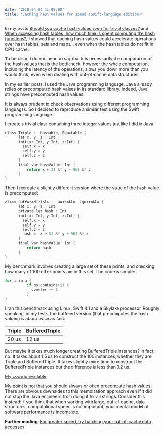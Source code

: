 ```yaml
---
date: "2018-04-04 12:00:00"
title: "Caching hash values for speed (Swift-language edition)"
---
```




In my posts [Should you cache hash values even for trivial classes?](/lemire/blog/2018/03/29/should-you-cache-hash-values-even-for-trivial-classes/) and [When accessing hash tables, how much time is spent computing the hash functions?](/lemire/blog/2018/03/28/when-accessing-hash-tables-how-much-time-is-spent-computing-the-hash-functions/), I showed that caching hash values could accelerate operations over hash tables, sets and maps&hellip; even when the hash tables do not fit in CPU cache.

To be clear, I do not mean to say that it is necessarily the computation of the hash values that is the bottleneck, however the whole computation, including the latency of the operations, slows you down more than you would think, even when dealing with out-of-cache data structures.

In my earlier posts, I used the Java programming language. Java already relies on precomputed hash values in its standard library. Indeed, Java strings have precomputed hash values.

It is always prudent to check observations using different programming languages. So I decided to reproduce a similar test using the Swift programming language.

I create a trivial class containing three integer values just like I did in Java:
```C
class Triple :  Hashable, Equatable {
      let x, y, z : Int
      init(x: Int, y:Int, z:Int) {
        self.x = x
        self.y = y
        self.z = z
      }
      final var hashValue: Int {
          return x + 31 &* y + 961 &* z
      }
}
```


Then I recreate a slightly different version where the value of the hash value is precomputed:
```C
class BufferedTriple :  Hashable, Equatable {
      let x, y, z : Int
      private let hash : Int
      init(x: Int, y:Int, z:Int) {
        self.x = x
        self.y = y
        self.z = z
        hash =  x + 31 &* y + 961 &* z
      }
      final var hashValue: Int {
          return hash
      }
}
```


My benchmark involves creating a large set of these points, and checking how many of 100 other points are in this set. The code is simple:
```C
for i in a {
          if bs.contains(i) {
            counter += 1
          }
}
```


I ran this benchmark using Linux, Swift 4.1 and a Skylake processor. Roughly speaking, in my tests, the buffered version (that precomputes the hash values) is about twice as fast:

Triple                   |BufferedTriple           |
-------------------------|-------------------------|
20 us                    |12 us                    |


But maybe it takes much longer creating BufferedTriple instances? In fact, no. It takes about 1.5 us to construct the 100 instances, whether they are Triple and BufferedTriple. It takes slightly more time to construct the BufferedTriple instances but the difference is less than 0.2 us.

[My code is available](https://github.com/lemire/Code-used-on-Daniel-Lemire-s-blog/tree/master/2018/04/04).

My point is not that you should always or often precompute hash values. There are obvious downsides to this memoization approach even if it did not stop the Java engineers from doing it for all strings. Consider this instead: if you think that when working with large, out-of-cache, data structures, computational speed is not important, your mental model of software performance is incomplete.

__Further reading__: [For greater speed, try batching your out-of-cache data accesses](/lemire/blog/2018/04/12/for-greater-speed-try-batching-your-out-of-cache-data-accesses/)


